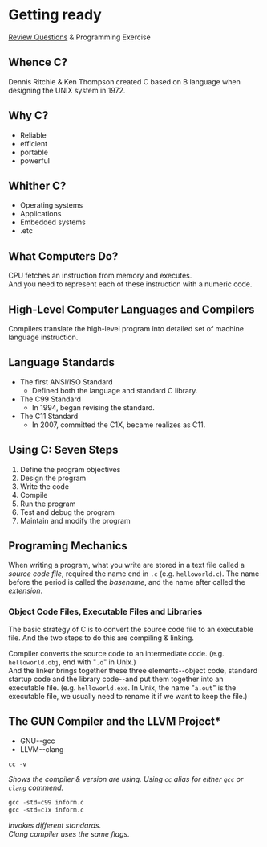 # Getting ready
[Review Questions](https://github.com/ThymeNK/CPrimerPlus-Notes/blob/main/1_GettingReady/ReviewQuestions.md) & Programming Exercise
## Whence C?
Dennis Ritchie & Ken Thompson created C based on B language when designing the UNIX system in 1972.
## Why C?
- Reliable
- efficient
- portable
- powerful
## Whither C?
- Operating systems
- Applications
- Embedded systems
- .etc
## What Computers Do?
CPU fetches an instruction from memory and executes.  
And you need to represent each of these instruction with a numeric code.
## High-Level Computer Languages and Compilers
Compilers translate the high-level program into detailed set of machine language instruction.
## Language Standards
- The first ANSI/ISO Standard
  - Defined both the language and standard C library.
- The C99 Standard
  - In 1994, began revising the standard.
- The C11 Standard
  - In 2007, committed the C1X, became realizes as C11.
## Using C: Seven Steps
1. Define the program objectives
2. Design the program
3. Write the code
4. Compile
5. Run the program
6. Test and debug the program
7. Maintain and modify the program
## Programing Mechanics
When writing a program, what you write are stored in a text file called a *source code file*, required the name end in `.c` (e.g. `helloworld.c`). The name before the period is called the *basename*, and the name after called the *extension*.
### Object Code Files, Executable Files and Libraries
The basic strategy of C is to convert the source code file to an executable file. And the two steps to do this are compiling & linking.

Compiler converts the source code to an intermediate code. (e.g. `helloworld.obj`, end with "`.o`" in Unix.)  
And the linker brings together these three elements--object code, standard startup code and the library code--and put them together into an executable file. (e.g. `helloworld.exe`. In Unix, the name "`a.out`" is the executable file, we usually need to rename it if we want to keep the file.)
## The GUN Compiler and the LLVM Project*
- GNU--gcc
- LLVM--clang
```c
cc -v
```
*Shows the compiler & version are using.
Using `cc` alias for either `gcc` or `clang` commend.*
```c
gcc -std=c99 inform.c
gcc -std=c1x inform.c
```
*Invokes different standards.  
Clang compiler uses the same flags.*
